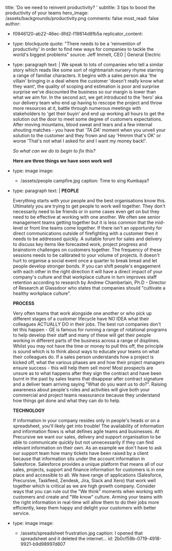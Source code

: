 title: 'Do we need to reinvent productivity? '
subtitle: 3 tips to boost the productivity of your teams
hero_image: /assets/backgrounds/productivity.png
comments: false
most_read: false
author:
  - f0946120-ab22-46ec-8fd2-f19814d8fb5a
replicator_content:
  - 
    type: blockquote
    quote: "There needs to be a 'reinvention of productivity' in order to find new ways for companies to tackle the world's biggest problems"
    source: Jeff Immelt, CEO | General Electric
  - 
    type: paragraph
    text: |
      We speak to lots of companies who tell a similar story which reads like some sort of nightmarish nursery rhyme starring a range of familiar characters. It begins with a sales person aka 'the villain' bringing in a deal where the customer 'doesn't really know what they want', the quality of scoping and estimation is poor and surprise surprise we've discounted the business so our margin is lower than what we aim for. In the second act, we get introduced to the 'hero' aka our delivery team who end up having to rescope the project and throw more resources at it, battle through numerous meetings with stakeholders to 'get their buyin' and end up working all hours to get the solution out the door to meet some degree of customers expectations. After moving mountains, blood sweat and tears and a few internal shouting matches - you have that *'TA DA'* moment when you unveil your solution to the customer and they frown and say 'Hmmm that's OK' or worse 'That's not what I asked for and I want my money back!'.
      
      *So what can we do to begin to fix this?*
      
      **Here are three things we have seen work well**
  - 
    type: image
    image:
      - /assets/people campfire.jpg
    caption: Time to sing Kumbaya?
  - 
    type: paragraph
    text: |
      **PEOPLE**
      
      Everything starts with your people and the best organisations know this. Ultimately you are trying to get people to work well together. They don't necessarily need to be friends or in some cases even get on but they need to be effective at working with one another. We often see senior management teams getting together but it is less common that the mid-level or front line teams come together. If there isn't an opportunity for direct communications outside of firefighting with a customer then it needs to be addressed quickly. A suitable forum for sales and delivery to discuss key items like forecasted work, project progress and brainstorm challenges on customers together. The frequency of these sessions needs to be calibrated to your volume of projects. It doesn't hurt to organise a social event once a quarter to break bread and let people develop stronger bonds. If you can shift people's engagement with each other in the right direction it will have a direct impact of your company's culture and that workplace culture in turn improves staff retention according to research by Andrew Chamberlain, Ph.D - Director of Research at Glassdoor who states that companies should "cultivate a healthy workplace culture".
      
      **PROCESS**
      
      Very often teams that work alongside one another or who pick up different stages of a customer lifecycle have NO IDEA what their colleagues ACTUALLY DO in their jobs. The best run companies don't let this happen - GE is famous for running a range of rotational programs to help develop their staff and many of these will get their people working in different parts of the business across a range of displines. Whilst you may not have the time or money to pull this off, the principle is sound which is to think about ways to educate your teams on what their colleagues do. If a sales person understands how a project is kicked off, what the various phases are and how their project managers ensure success - this will help them sell more! Most prospects are unsure as to what happens after they sign the contract and have been burnt in the past by sales teams that disappear after contract signature and a deliver team arriving saying "What do you want us to do?". Raising awareness about people's roles and activities will give both your commercial and project teams reassurance because they understand how things get done and what they can do to help.
      
      **TECHNOLOGY**
      
      If information in your company resides only in people's heads or on a spreadsheet, you'll likely get into trouble! The availability of information and information flows is what defines agile teams and businesses. At Precursive we want our sales, delivery and support organisation to be able to communicate quickly but not unnecessarily if they can find relevant information on their own. As an example we don't have to ask our support team how many tickets have been raised by a client because that information sits under the account information in Salesforce. Salesforce provides a unique platform that means all of our sales, projects, support and finance information for customers is in one place and accessible to all. We have range of applications (Salesforce, Precursive, Taskfeed, Zendesk, Jira, Slack and Xero) that work well together which is critical as we are high growth company. Consider ways that you can rule out the "We think" moments when working with customers and create and "We know" culture. Arming your teams with the right information in real-time will allow them to do their jobs more efficiently, keep them happy and delight your customers with better service.
  - 
    type: image
    image:
      - /assets/spreadsheet frustration.jpg
    caption: I opened that spreadsheet and it deleted the internet...
id: 2b0cf59b-0719-4918-9921-b9d98997d807
